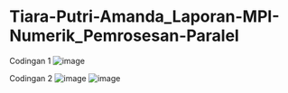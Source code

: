 # Tiara-Putri-Amanda_Laporan-MPI-Numerik_Pemrosesan-Paralel

Codingan 1
![image](https://github.com/Tiaraputri06/Tiara-Putri-Amanda_Laporan-MPI-Numerik_Pemrosesan-Paralel/assets/150508674/571df6f5-a248-457f-b5aa-fe264421bef9)

Codingan 2
![image](https://github.com/Tiaraputri06/Tiara-Putri-Amanda_Laporan-MPI-Numerik_Pemrosesan-Paralel/assets/150508674/55e5fcf4-6f6b-4fa3-beaf-4a038195a59a)
![image](https://github.com/Tiaraputri06/Tiara-Putri-Amanda_Laporan-MPI-Numerik_Pemrosesan-Paralel/assets/150508674/a6eb3224-7b9e-4072-9455-beb73ef1cd87)
